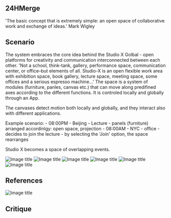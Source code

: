 ##	24HMerge

'The basic concept that is extremely simple: an open space of collaborative work and exchange of ideas.' Mark Wigley


## Scenario
The system embraces the core idea behind the Studio X Golbal - open platforms for creativity and communication interconnected between each other.
'Not a school, think-tank, gallery, performance space, communication center, or office–but elements of all.
Studio-X is an open flexible work area with exhibition space, book gallery, lecture space, meeting space, some offices and a serious espresso machine...'
The space is a system of modules (furniture, panles, canvas etc.) that can move along predifined axes according to the different functions.
It is controled locally and globally through an App. 

The canvases detect motion both locally and globally, and they interact also with different applications.

Example scenario: - 08:00PM - Beijing - Lecture - panels (furniture) arranged accordinlgy: open space, projection
                  - 08:00AM - NYC - office - decides to join the lecture - by selecting the 'Join' option, the space rearranges
                  
Studio X becomes a space of overlapping events.                  


![Image title](https://raw.github.com/kamillacsegzi/site2site.github.io/master/programs/kcApp/images/24-01.jpg)
![Image title](https://raw.github.com/kamillacsegzi/site2site.github.io/master/programs/kcApp/images/24-02.jpg)
![Image title](https://raw.github.com/kamillacsegzi/24HMerge/master/Docs/images/FirstScheme_plan%20%5BConverted%5D-01.jpg)
![Image title](https://raw.github.com/kamillacsegzi/24HMerge/master/Docs/images/FirstScheme-01.jpg)
![Image title](https://raw.github.com/kamillacsegzi/24HMerge/master/Docs/images/FirstScheme_3-03.jpg)
![Image title](https://raw.github.com/kamillacsegzi/24HMerge/master/Docs/images/FirstScheme22-01.jpg)

## References

![Image title](https://raw.github.com/kamillacsegzi/24HMerge/master/Docs/images/waterfall_swing1.jpg)

## Critique

